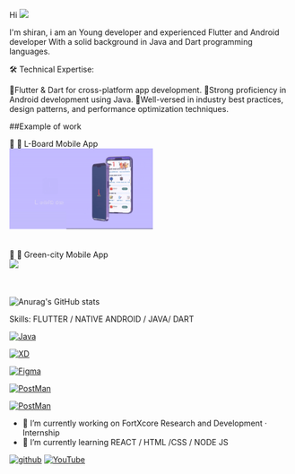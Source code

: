 Hi <img src="https://github.com/abdoachhoubi/abdoachhoubi/blob/main/gifs/Hi.gif" width="30"> </br>

I'm shiran, i am an Young developer and experienced Flutter and Android developer With a solid background in Java and Dart programming languages.

🛠️ Technical Expertise:

🔵Flutter & Dart for cross-platform app development.
🔵Strong proficiency in Android development using Java.
🔵Well-versed in industry best practices, design patterns, and performance optimization techniques.

##Example of work


🔵 🔭 L-Board Mobile App<br>
<img src ="https://github.com/shiran02/shiran02/blob/main/AdvancedMobileAppPromoFree31-1-ezgif.com-video-to-gif-converter.gif" width ="256"/><br><br><br>
🔵 🌱 Green-city Mobile App <br>
<img src ="https://github.com/shiran02/shiran02/blob/main/green_city.gif" width ="256"/><br><br><br>

![Anurag's GitHub stats](https://github-readme-stats.vercel.app/api?username=shiran02&theme=dark&show_icons=true)



Skills: FLUTTER / NATIVE ANDROID / JAVA/ DART 



<a href="https://www.oracle.com/java/" target="_blank" rel="noreferrer"><img src="https://raw.githubusercontent.com/danielcranney/readme-generator/main/public/icons/skills/java-colored.svg" width="36" height="36" alt="Java" /></a>

<a href="https://www.adobe.com/uk/products/xd.html" target="_blank" rel="noreferrer"><img src="https://raw.githubusercontent.com/danielcranney/readme-generator/main/public/icons/skills/xd-colored.svg" width="36" height="36" alt="XD" /></a>

<a href="https://www.figma.com/" target="_blank" rel="noreferrer"><img src="https://raw.githubusercontent.com/danielcranney/readme-generator/main/public/icons/skills/figma-colored.svg" width="36" height="36" alt="Figma" /></a>

<a href="https://www.postman.com/" target="_blank" rel="noreferrer"><img src="https://cc.sj-cdn.net/instructor/3d8458f2k85sh-postman/themes/24l6l4s6qhihn/header-logo.1646255364.svg" width="36" height="36" alt="PostMan" /></a>

<a href="" target="_blank" rel="noreferrer"><img src="https://cdn.worldvectorlogo.com/logos/flutter.svg" width="36" height="36" alt="PostMan" /></a>



- 🔭 I’m currently working on FortXcore Research and Development · Internship 
- 🌱 I’m currently learning REACT / HTML /CSS / NODE JS  


[<img src='https://cdn.jsdelivr.net/npm/simple-icons@3.0.1/icons/github.svg' alt='github' height='40'>](https://github.com/shiran02)  [<img src='https://cdn.jsdelivr.net/npm/simple-icons@3.0.1/icons/youtube.svg' alt='YouTube' height='40'>](https://www.youtube.com/channel/fj-3hcGCNw__sWMDQHzJ5A)  

